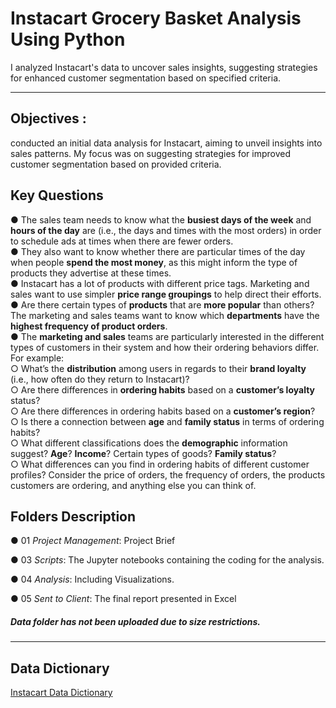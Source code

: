 # Instacart Grocery Basket Analysis Using Python

I analyzed Instacart's data to uncover sales insights, suggesting strategies for enhanced customer segmentation based on specified criteria.

-----------------------------------------------------------------------------------------------------------------------------------------------------------
## Objectives :  
conducted an initial data analysis for Instacart, aiming to unveil insights into sales patterns. My focus was on suggesting strategies for improved customer segmentation based on provided criteria.
## Key Questions  
● The sales team needs to know what the **busiest days of the week** and **hours of the
day** are (i.e., the days and times with the most orders) in order to schedule ads at
times when there are fewer orders.  
● They also want to know whether there are particular times of the day when people
**spend the most money**, as this might inform the type of products they advertise at
these times.  
● Instacart has a lot of products with different price tags. Marketing and sales want to
use simpler **price range groupings** to help direct their efforts.  
● Are there certain types of **products** that are **more popular** than others? The marketing
and sales teams want to know which **departments** have the **highest frequency of
product orders**.   
● The **marketing and sales** teams are particularly interested in the different types of
customers in their system and how their ordering behaviors differ. For example:  
○ What’s the **distribution** among users in regards to their **brand loyalty** (i.e., how
often do they return to Instacart)?  
○ Are there differences in **ordering habits** based on a **customer’s loyalty** status?  
○ Are there differences in ordering habits based on a **customer’s region**?   
○ Is there a connection between **age** and **family status** in terms of ordering
habits?  
○ What different classifications does the **demographic** information suggest?
**Age**? **Income**? Certain types of goods? **Family status**?  
○ What differences can you find in ordering habits of different customer
profiles? Consider the price of orders, the frequency of orders, the products
customers are ordering, and anything else you can think of.  

## Folders Description

● 01 *Project Management*: Project Brief 

● 03 *Scripts*: The Jupyter notebooks containing the coding for the analysis.

● 04 *Analysis*: Including Visualizations.

● 05 *Sent to Client*: The final report presented in Excel

##### Data folder has not been uploaded due to size restrictions.
-------------------------------------------------------------------------------------------------------------------------------------------------------------
## Data Dictionary
[Instacart Data Dictionary](https://gist.github.com/jeremystan/c3b39d947d9b88b3ccff3147dbcf6c6b)
